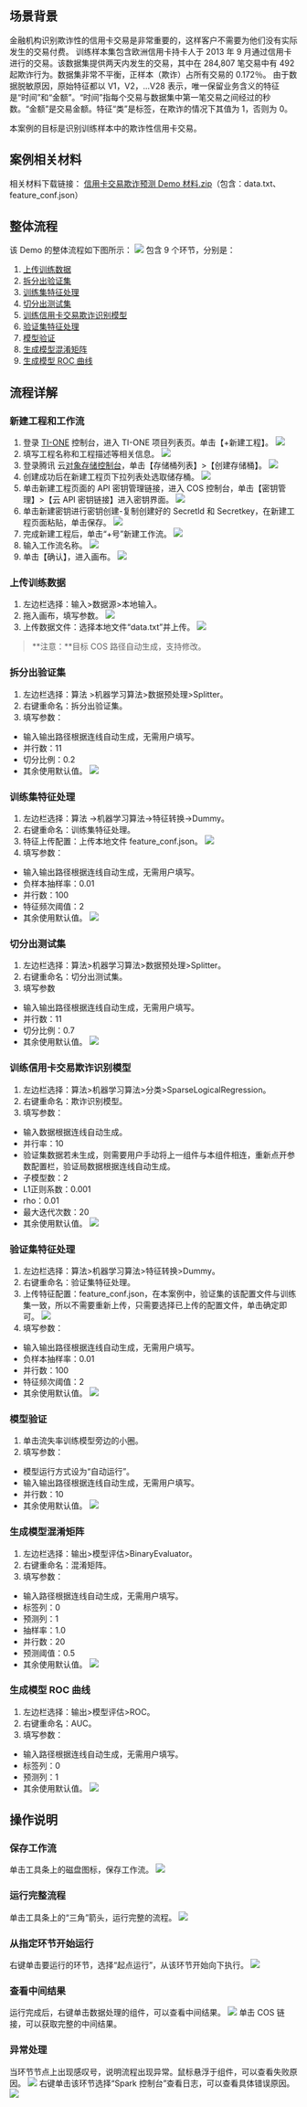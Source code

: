 ## 场景背景
金融机构识别欺诈性的信用卡交易是非常重要的，这样客户不需要为他们没有实际发生的交易付费。
训练样本集包含欧洲信用卡持卡人于 2013 年 9 月通过信用卡进行的交易。该数据集提供两天内发生的交易，其中在 284,807 笔交易中有 492 起欺诈行为。数据集非常不平衡，正样本（欺诈）占所有交易的 0.172％。
由于数据脱敏原因，原始特征都以 V1，V2，...V28 表示，唯一保留业务含义的特征是“时间”和“金额”。“时间”指每个交易与数据集中第一笔交易之间经过的秒数。“金额”是交易金额。特征“类”是标签，在欺诈的情况下其值为 1，否则为 0。

本案例的目标是识别训练样本中的欺诈性信用卡交易。

## 案例相关材料
相关材料下载链接：
[信用卡交易欺诈预测 Demo 材料.zip](https://main.qcloudimg.com/raw/027d1a56969f19330dfc99b92d80f681/%E4%BF%A1%E7%94%A8%E5%8D%A1%E4%BA%A4%E6%98%93%E6%AC%BA%E8%AF%88%E9%A2%84%E6%B5%8B%20Demo%20%E6%9D%90%E6%96%99.zip)（包含：data.txt、feature_conf.json）


## 整体流程

该 Demo 的整体流程如下图所示：
![](https://main.qcloudimg.com/raw/cc1b00036ee7a18cfcc04582e80be9d5.png)
包含 9 个环节，分别是：
1. [上传训练数据](https://cloud.tencent.com/document/product/851/19545#.E4.B8.8A.E4.BC.A0.E8.AE.AD.E7.BB.83.E6.95.B0.E6.8D.AE)                     
2. [拆分出验证集](https://cloud.tencent.com/document/product/851/19545#.E6.8B.86.E5.88.86.E5.87.BA.E9.AA.8C.E8.AF.81.E9.9B.86)
3. [训练集特征处理](https://cloud.tencent.com/document/product/851/19545#.E8.AE.AD.E7.BB.83.E9.9B.86.E7.89.B9.E5.BE.81.E5.A4.84.E7.90.86)
4. [切分出测试集](https://cloud.tencent.com/document/product/851/19545#.E5.88.87.E5.88.86.E5.87.BA.E6.B5.8B.E8.AF.95.E9.9B.86)
5. [训练信用卡交易欺诈识别模型](https://cloud.tencent.com/document/product/851/19545#.E8.AE.AD.E7.BB.83.E4.BF.A1.E7.94.A8.E5.8D.A1.E4.BA.A4.E6.98.93.E6.AC.BA.E8.AF.88.E8.AF.86.E5.88.AB.E6.A8.A1.E5.9E.8B)
6. [验证集特征处理](https://cloud.tencent.com/document/product/851/19545#.E9.AA.8C.E8.AF.81.E9.9B.86.E7.89.B9.E5.BE.81.E5.A4.84.E7.90.86) 
7. [模型验证](https://cloud.tencent.com/document/product/851/19545#.E6.A8.A1.E5.9E.8B.E9.AA.8C.E8.AF.81)
8. [生成模型混淆矩阵](https://cloud.tencent.com/document/product/851/19545#.E7.94.9F.E6.88.90.E6.A8.A1.E5.9E.8B.E6.B7.B7.E6.B7.86.E7.9F.A9.E9.98.B5)
9. [生成模型 ROC 曲线](https://cloud.tencent.com/document/product/851/19545#.E7.94.9F.E6.88.90.E6.A8.A1.E5.9E.8B-roc-.E6.9B.B2.E7.BA.BF)            


## 流程详解

### 新建工程和工作流

1. 登录 [TI-ONE](https://tio.cloud.tencent.com) 控制台，进入 TI-ONE 项目列表页。单击【+新建工程】。
     ![](https://main.qcloudimg.com/raw/3cdde89b99dab1f0acf605e05383583d.png)
2. 填写工程名称和工程描述等相关信息。
     ![](https://main.qcloudimg.com/raw/e8b2d533ede8e55b24c63c96ade15825.png)
3. 登录腾讯 云[对象存储控制台](https://console.cloud.tencent.com/cos)，单击【存储桶列表】>【创建存储桶】。
     ![](https://main.qcloudimg.com/raw/0a83a1b11edf7cd3d875b13e5e6086f3.png)
4. 创建成功后在新建工程页下拉列表处选取储存桶。
     ![](https://main.qcloudimg.com/raw/645d2203a91e7ea715d41769a964dc74.png)
5. 单击新建工程页面的 API 密钥管理链接，进入 COS 控制台，单击【密钥管理】>【云 API 密钥链接】进入密钥界面。
     ![](https://main.qcloudimg.com/raw/6dad73a787505e4e6f8af670424d330e/5a.png)
6. 单击新建密钥进行密钥创建-复制创建好的 SecretId 和 Secretkey，在新建工程页面粘贴，单击保存。
     ![](https://main.qcloudimg.com/raw/51d455f62142ca9d18f5ee623e6221ef.png)
7. 完成新建工程后，单击“+号”新建工作流。
     ![](https://main.qcloudimg.com/raw/11c67f72ffef272fafcf5554284fee42.png)
8. 输入工作流名称。
![](https://main.qcloudimg.com/raw/d964fae352d82a546743b86491e8865a.png)
9. 单击【确认】，进入画布。
     ![](https://main.qcloudimg.com/raw/668c1e0bd960838c7015443d1a097938/9a.png)


### 上传训练数据

1. 左边栏选择：输入>数据源>本地输入。
2. 拖入画布，填写参数。
    ![](https://main.qcloudimg.com/raw/b060166791646928ef1a914a6ae3c057.png)
3. 上传数据文件：选择本地文件“data.txt”并上传。
    ![](https://main.qcloudimg.com/raw/af1ad00af24c41e57239dfd999807cbe.png)
> **注意：**目标 COS 路径自动生成，支持修改。


### 拆分出验证集

1. 左边栏选择：算法 >机器学习算法>数据预处理>Splitter。
2. 右键重命名：拆分出验证集。
3. 填写参数：
 - 输入输出路径根据连线自动生成，无需用户填写。
 - 并行数：11
 - 切分比例：0.2
 - 其余使用默认值。
    ![](https://main.qcloudimg.com/raw/342553c0946651a5702ea9c3f008068f.png)



### 训练集特征处理

1. 左边栏选择：算法 -\>机器学习算法-\>特征转换-\>Dummy。
2. 右键重命名：训练集特征处理。
3. 特征上传配置：上传本地文件 feature_conf.json。
    ![](https://main.qcloudimg.com/raw/1151d24bd27527861431cc315bd0e05b.png)
4. 填写参数：
 - 输入输出路径根据连线自动生成，无需用户填写。
 - 负样本抽样率：0.01
 - 并行数：100
 - 特征频次阈值：2
 - 其余使用默认值。
    ![](https://main.qcloudimg.com/raw/951f186b56081d0140b92e6d41bb525d.png)


### 切分出测试集

1. 左边栏选择：算法>机器学习算法>数据预处理>Splitter。
2. 右键重命名：切分出测试集。
3. 填写参数
 - 输入输出路径根据连线自动生成，无需用户填写。
 - 并行数：11
 - 切分比例：0.7
 - 其余使用默认值。
    ![](https://main.qcloudimg.com/raw/a89300af972605cdaa0a4e577f7d5df5.png)


### 训练信用卡交易欺诈识别模型

1. 左边栏选择：算法>机器学习算法>分类>SparseLogicalRegression。
2. 右键重命名：欺诈识别模型。
3. 填写参数：
 - 输入数据根据连线自动生成。
 - 并行率：10
 - 验证集数据若未生成，则需要用户手动将上一组件与本组件相连，重新点开参数配置栏，验证局数据根据连线自动生成。
 - 子模型数：2
 - L1正则系数：0.001
 - rho：0.01
 - 最大迭代次数：20
 - 其余使用默认值。
    ![](https://main.qcloudimg.com/raw/475afe7c4cc19af70df455eaefaf47bb.png)


### 验证集特征处理

1. 左边栏选择：算法>机器学习算法>特征转换>Dummy。
2. 右键重命名：验证集特征处理。
3. 上传特征配置：feature_conf.json，在本案例中，验证集的该配置文件与训练集一致，所以不需要重新上传，只需要选择已上传的配置文件，单击确定即可。
    ![](https://main.qcloudimg.com/raw/e214887ddfac6209da52530cbd8d61c8.png)
4. 填写参数：
 - 输入输出路径根据连线自动生成，无需用户填写。
 - 负样本抽样率：0.01
 - 并行数：100
 - 特征频次阈值：2
 - 其余使用默认值。
    ![](https://main.qcloudimg.com/raw/e403d3c78a4771c365e5236fe0bf3567.png)


### 模型验证

1. 单击流失率训练模型旁边的小圈。
2. 填写参数：
 - 模型运行方式设为“自动运行”。
 - 输入输出路径根据连线自动生成，无需用户填写。
 - 并行数：10
 - 其余使用默认值。
    ![](https://main.qcloudimg.com/raw/d7c5801ed34b6366a62c74b7caabb40b.png)


### 生成模型混淆矩阵

1. 左边栏选择：输出>模型评估>BinaryEvaluator。
2. 右键重命名：混淆矩阵。
3. 填写参数：
 - 输入路径根据连线自动生成，无需用户填写。
 - 标签列：0
 - 预测列：1
 - 抽样率：1.0
 - 并行数：20
 - 预测阈值：0.5
 - 其余使用默认值。
    ![](https://main.qcloudimg.com/raw/ba4716da34d7af3fc6ce73c5f465bd71.png)



### 生成模型 ROC 曲线

1. 左边栏选择：输出>模型评估>ROC。
2. 右键重命名：AUC。
3. 填写参数：
 - 输入路径根据连线自动生成，无需用户填写。
 - 标签列：0
 - 预测列：1
 - 其余使用默认值。
    ![](https://main.qcloudimg.com/raw/46c84623bd54085fa0bbc9c29e702491.png)

## 操作说明

### 保存工作流

单击工具条上的磁盘图标，保存工作流。
![](https://main.qcloudimg.com/raw/aa310dd99fa0b0c82ee5c4a2bae3faca.png)

### 运行完整流程

单击工具条上的“三角”箭头，运行完整的流程。
![](https://main.qcloudimg.com/raw/c4ec0c93329f4d09eb3dc1c805fa35f2.png)

### 从指定环节开始运行

右键单击要运行的环节，选择“起点运行”，从该环节开始向下执行。
![](https://main.qcloudimg.com/raw/d8b76e3e0cd0dc1614e56ceb2a9cc3b8.png)

### 查看中间结果 

运行完成后，右键单击数据处理的组件，可以查看中间结果。
![](https://main.qcloudimg.com/raw/6881b0e735a7151439e7333b26a137aa.png)
单击 COS 链接，可以获取完整的中间结果。


### 异常处理

当环节节点上出现感叹号，说明流程出现异常。鼠标悬浮于组件，可以查看失败原因。
![](https://main.qcloudimg.com/raw/028ccced2cb600ef7e51b0f4ae1bb62f.png)
右键单击该环节选择“Spark 控制台”查看日志，可以查看具体错误原因。
![](https://main.qcloudimg.com/raw/4d31ab110056c4d1ccc8b460eb557c26.png)
